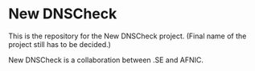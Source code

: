 New DNSCheck
============

This is the repository for the New DNSCheck project. (Final name of the project still has to be decided.)

New DNSCheck is a collaboration between .SE and AFNIC.
